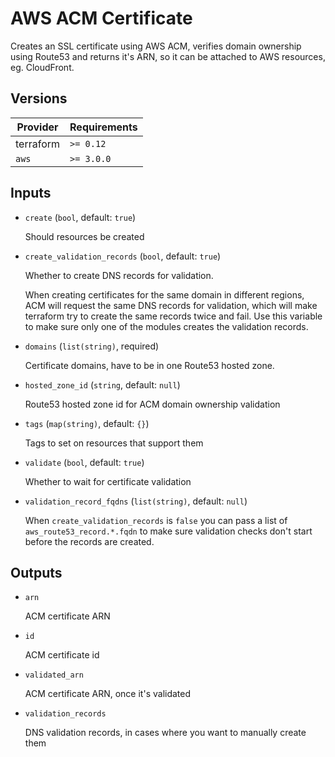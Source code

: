 # AWS ACM Certificate

Creates an SSL certificate using AWS ACM, verifies domain ownership using Route53 and returns it's ARN, so it can be attached to AWS resources, eg. CloudFront.

<!-- BEGIN_TF_DOCS -->

## Versions

| Provider  | Requirements |
| --------- | ------------ |
| terraform | `>= 0.12`    |
| `aws`     | `>= 3.0.0`   |

## Inputs

- `create` (`bool`, default: `true`)

  Should resources be created

- `create_validation_records` (`bool`, default: `true`)

  Whether to create DNS records for validation.

  When creating certificates for the same domain in different regions,
  ACM will request the same DNS records for validation, which will make
  terraform try to create the same records twice and fail.
  Use this variable to make sure only one of the modules creates
  the validation records.

- `domains` (`list(string)`, required)

  Certificate domains, have to be in one Route53 hosted zone.

- `hosted_zone_id` (`string`, default: `null`)

  Route53 hosted zone id for ACM domain ownership validation

- `tags` (`map(string)`, default: `{}`)

  Tags to set on resources that support them

- `validate` (`bool`, default: `true`)

  Whether to wait for certificate validation

- `validation_record_fqdns` (`list(string)`, default: `null`)

  When `create_validation_records` is `false` you can pass a list of `aws_route53_record.*.fqdn` to make sure validation checks don't start before the records are created.

## Outputs

- `arn`

  ACM certificate ARN

- `id`

  ACM certificate id

- `validated_arn`

  ACM certificate ARN, once it's validated

- `validation_records`

  DNS validation records, in cases where you want to manually create them
